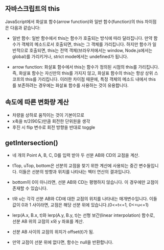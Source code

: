 ## 자바스크립트의 this

JavaScript에서 화살표 함수(arrow function)와 일반 함수(function)의 this 차이점은 다음과 같습니다:

- 일반 함수: 일반 함수에서 this는 함수가 호출되는 방식에 따라 달라집니다. 만약 함수가 객체의 메소드로서 호출되면, this는 그 객체를 가리킵니다. 하지만 함수가 일반적으로 호출되면, this는 전역 객체(브라우저에서는 window, Node.js에서는 global)를 가리키거나, strict mode에서는 undefined가 됩니다.

- arrow function: 화살표 함수에서 this는 함수가 정의된 시점의 this를 가리킵니다. 즉, 화살표 함수는 자신만의 this를 가지지 않고, 화살표 함수의 this는 항상 상위 스코프의 this를 가리킵니다. 이러한 차이점 때문에, 특정 객체의 메소드 내에서 this를 보존하려는 경우에는 화살표 함수를 사용하는 것이 유용합니다.

## 속도에 따른 변화량 계산

- 차량을 상하로 움직이는 것이 기본이므로
- x축을 π/2(90도)만큼 회전한 단위원을 생각
- 후진 시 flip 변수로 회전 방향을 반대로 toggle

## getIntersection()

- 네 개의 Point A, B, C, D를 입력 받아 두 선분 AB와 CD의 교점을 계산.

- tTop, uTop, bottom은 선분의 교점을 찾기 위한 계산에 사용되는 중간 변수들입니다. 이들은 선분의 방향과 위치를 나타내는 벡터 연산의 결과입니다.

- bottom이 0이 아니라면, 선분 AB와 CD는 평행하지 않습니다. 이 경우에만 교점이 존재할 수 있습니다.

- t와 u는 각각 선분 AB와 CD에 대한 교점의 위치를 나타내는 매개변수입니다. 이들 값이 0과 1 사이라면, 교점은 해당 선분 위에 있습니다.(0<=t<=1, 0<=u<=1)

- lerp(A.x, B.x, t)와 lerp(A.y, B.y, t)는 선형 보간(linear interpolation) 함수로, 선분 AB 위의 교점의 x와 y 좌표를 계산.

- 선분 AB 사이의 교점의 위치가 offset(t)가 됨.

- 만약 교점이 선분 위에 없다면, 함수는 null을 반환합니다.
